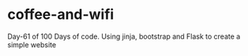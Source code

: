 # coffee-and-wifi
Day-61 of 100 Days of code.
Using jinja, bootstrap and Flask to create a simple website 

